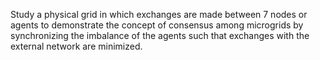 Study a physical grid in which exchanges are made between 7 nodes or agents to demonstrate the concept of consensus among microgrids by synchronizing the imbalance of the agents such that exchanges with the external network are minimized.

